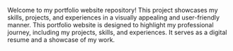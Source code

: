 Welcome to my portfolio website repository! This project showcases my skills, projects, and experiences in a visually appealing and user-friendly manner. This portfolio website is designed to highlight my professional journey, including my projects, skills, and experiences. It serves as a digital resume and a showcase of my work.
